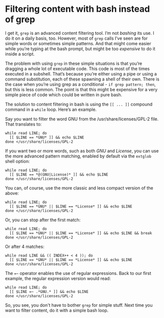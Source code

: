 # Filtering content with bash instead of grep

I get it, `grep` is an advanced content filtering tool. I’m not _bashing_ its use. I do it on a daily basis, too. However, most of `grep` calls I’ve seen are for simple words or sometimes simple patterns. And that might come easier while you’re typing at the bash prompt, but might be too _expensive_ to do it inside a script.

The problem with using `grep` in these simple situations is that you’re dragging a whole lot of executable code. This code is most of the times executed in a subshell. That’s because you’re either using a pipe or using a command substitution, each of these spawning a shell of their own. There is the case when you’re using grep as a conditional - `if grep pattern; then`, but this is less common. The point is that this might be expensive for a very simple piece of code which could be written in pure bash.

The solution to content filtering in bash is using the `[[ ... ]]` compound command in a `while` loop. Here’s an example.

Say you want to filter the word GNU from the /usr/share/licenses/GPL-2 file. That translates to:
```
while read LINE; do
  [[ $LINE == *GNU* ]] && echo $LINE
done </usr/share/licenses/GPL-2
```
If you want two or more words, such as both _GNU_ and _License_, you can use the more advanced pattern matching, enabled by default via the `extglob` shell option:
```
while read LINE; do
  [[ $LINE == *@(GNU|License)* ]] && echo $LINE
done </usr/share/licenses/GPL-2
```
You can, of course, use the more classic and less compact version of the above:
```
while read LINE; do
  [[ $LINE == *GNU* || $LINE == *License* ]] && echo $LINE
done </usr/share/licenses/GPL-2
```

Or, you can stop after the first match:
```
while read LINE; do
  [[ $LINE == *GNU* || $LINE == *License* ]] && echo $LINE && break
done </usr/share/licenses/GPL-2
```
Or after 4 matches:
```
while read LINE && (( INDEX++ < 4 )); do
  [[ $LINE == *GNU* || $LINE == *License* ]] && echo $LINE
done </usr/share/licenses/GPL-2
```
The `=~` operator enables the use of regular expressions. Back to our first example, the regular expression version would read:
```
while read LINE; do
  [[ $LINE =~ .*GNU.* ]] && echo $LINE
done </usr/share/licenses/GPL-2
```
So, you see, you don't have to bother `grep` for simple stuff. Next time you want to filter content, do it with a simple bash loop.
